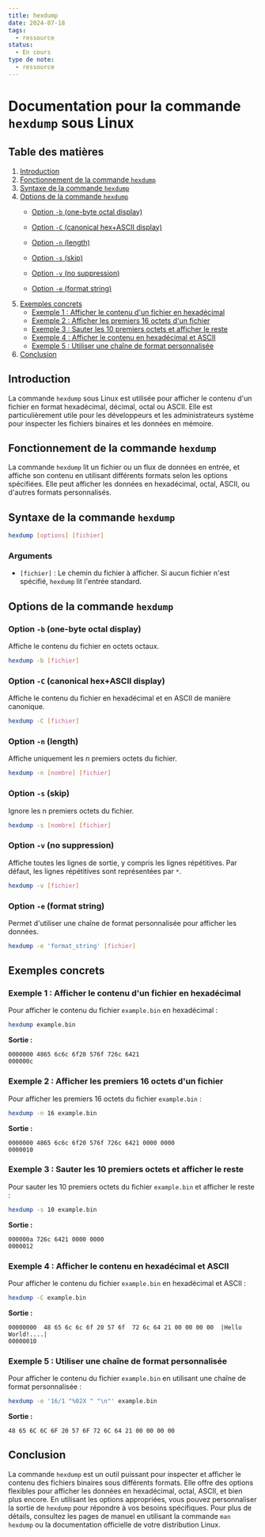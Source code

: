 ```yaml
---
title: hexdump
date: 2024-07-18
tags:
  - ressource
status:
  - En cours
type de note:
  - ressource
---
```

# Documentation pour la commande `hexdump` sous Linux

## Table des matières
1. [Introduction](#introduction)
2. [Fonctionnement de la commande `hexdump`](#fonctionnement-de-la-commande-hexdump)
3. [Syntaxe de la commande `hexdump`](#syntaxe-de-la-commande-hexdump)
4. [Options de la commande `hexdump`](#options-de-la-commande-hexdump)
    - [Option `-b` (one-byte octal display)](#option--b-one-byte-octal-display)
    - [Option `-C` (canonical hex+ASCII display)](#option--c-canonical-hexascii-display)
    - [Option `-n` (length)](#option--n-length)
    - [Option `-s` (skip)](#option--s-skip)

    - [Option `-v` (no suppression)](#option--v-no-suppression)
    - [Option `-e` (format string)](#option--e-format-string)
5. [Exemples concrets](#exemples-concrets)
    - [Exemple 1 : Afficher le contenu d'un fichier en hexadécimal](#exemple-1--afficher-le-contenu-dun-fichier-en-hexadécimal)
    - [Exemple 2 : Afficher les premiers 16 octets d'un fichier](#exemple-2--afficher-les-premiers-16-octets-dun-fichier)
    - [Exemple 3 : Sauter les 10 premiers octets et afficher le reste](#exemple-3--sauter-les-10-premiers-octets-et-afficher-le-reste)
    - [Exemple 4 : Afficher le contenu en hexadécimal et ASCII](#exemple-4--afficher-le-contenu-en-hexadécimal-et-ascii)
    - [Exemple 5 : Utiliser une chaîne de format personnalisée](#exemple-5--utiliser-une-chaîne-de-format-personnalisée)
6. [Conclusion](#conclusion)

## Introduction

La commande `hexdump` sous Linux est utilisée pour afficher le contenu d'un fichier en format hexadécimal, décimal, octal ou ASCII. Elle est particulièrement utile pour les développeurs et les administrateurs système pour inspecter les fichiers binaires et les données en mémoire.

## Fonctionnement de la commande `hexdump`

La commande `hexdump` lit un fichier ou un flux de données en entrée, et affiche son contenu en utilisant différents formats selon les options spécifiées. Elle peut afficher les données en hexadécimal, octal, ASCII, ou d'autres formats personnalisés.

## Syntaxe de la commande `hexdump`

```bash
hexdump [options] [fichier]
```

### Arguments

- `[fichier]` : Le chemin du fichier à afficher. Si aucun fichier n'est spécifié, `hexdump` lit l'entrée standard.

## Options de la commande `hexdump`

### Option `-b` (one-byte octal display)

Affiche le contenu du fichier en octets octaux.

```bash
hexdump -b [fichier]
```

### Option `-C` (canonical hex+ASCII display)

Affiche le contenu du fichier en hexadécimal et en ASCII de manière canonique.

```bash
hexdump -C [fichier]
```

### Option `-n` (length)

Affiche uniquement les n premiers octets du fichier.

```bash
hexdump -n [nombre] [fichier]
```

### Option `-s` (skip)

Ignore les n premiers octets du fichier.

```bash
hexdump -s [nombre] [fichier]
```

### Option `-v` (no suppression)

Affiche toutes les lignes de sortie, y compris les lignes répétitives. Par défaut, les lignes répétitives sont représentées par `*`.

```bash
hexdump -v [fichier]
```

### Option `-e` (format string)

Permet d'utiliser une chaîne de format personnalisée pour afficher les données.

```bash
hexdump -e 'format_string' [fichier]
```

## Exemples concrets

### Exemple 1 : Afficher le contenu d'un fichier en hexadécimal

Pour afficher le contenu du fichier `example.bin` en hexadécimal :

```bash
hexdump example.bin
```

**Sortie :**

```
0000000 4865 6c6c 6f20 576f 726c 6421
000000c
```

### Exemple 2 : Afficher les premiers 16 octets d'un fichier

Pour afficher les premiers 16 octets du fichier `example.bin` :

```bash
hexdump -n 16 example.bin
```

**Sortie :**

```
0000000 4865 6c6c 6f20 576f 726c 6421 0000 0000
0000010
```

### Exemple 3 : Sauter les 10 premiers octets et afficher le reste

Pour sauter les 10 premiers octets du fichier `example.bin` et afficher le reste :

```bash
hexdump -s 10 example.bin
```

**Sortie :**

```
000000a 726c 6421 0000 0000
0000012
```

### Exemple 4 : Afficher le contenu en hexadécimal et ASCII

Pour afficher le contenu du fichier `example.bin` en hexadécimal et ASCII :

```bash
hexdump -C example.bin
```

**Sortie :**

```
00000000  48 65 6c 6c 6f 20 57 6f  72 6c 64 21 00 00 00 00  |Hello World!....|
00000010
```

### Exemple 5 : Utiliser une chaîne de format personnalisée

Pour afficher le contenu du fichier `example.bin` en utilisant une chaîne de format personnalisée :

```bash
hexdump -e '16/1 "%02X " "\n"' example.bin
```

**Sortie :**

```
48 65 6C 6C 6F 20 57 6F 72 6C 64 21 00 00 00 00 
```

## Conclusion

La commande `hexdump` est un outil puissant pour inspecter et afficher le contenu des fichiers binaires sous différents formats. Elle offre des options flexibles pour afficher les données en hexadécimal, octal, ASCII, et bien plus encore. En utilisant les options appropriées, vous pouvez personnaliser la sortie de `hexdump` pour répondre à vos besoins spécifiques. Pour plus de détails, consultez les pages de manuel en utilisant la commande `man hexdump` ou la documentation officielle de votre distribution Linux.